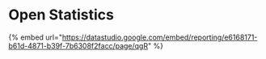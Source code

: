 # Open Statistics

{% embed url="https://datastudio.google.com/embed/reporting/e6168171-b61d-4871-b39f-7b6308f2facc/page/qgR" %}



